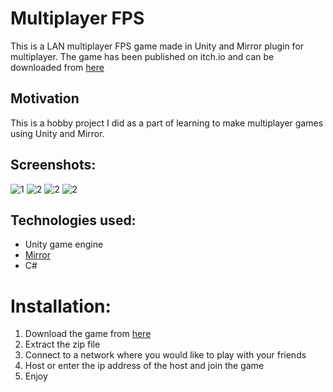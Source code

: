 # Multiplayer FPS
This is a LAN multiplayer FPS game made in Unity and Mirror plugin for multiplayer. The game has been published on itch.io and can be downloaded from [here](https://tc28021998.itch.io/hyperdualmultiplayer)

## Motivation
This is a hobby project I did as a part of learning to make multiplayer games using Unity and Mirror.

## Screenshots:
![1](https://img.itch.zone/aW1hZ2UvNzA1NDc0LzM5MDQxMzMucG5n/original/cniceD.png?raw=true)
![2](https://img.itch.zone/aW1hZ2UvNzA1NDc0LzM5MDQxMzIucG5n/original/lSA50N.png?raw=true)
![2](https://img.itch.zone/aW1hZ2UvNzA1NDc0LzM5MDQxMzQucG5n/original/aS%2Fz39.png?raw=true)
![2](https://img.itch.zone/aW1hZ2UvNzA1NDc0LzM5MDQxMzEucG5n/original/zQBF9I.png?raw=true)

## Technologies used:
* Unity game engine
* [Mirror](https://github.com/vis2k/Mirror)
* C#

# Installation:
1. Download the game from [here](https://tc28021998.itch.io/hyperdualmultiplayer)
2. Extract the zip file
3. Connect to a network where you would like to play with your friends
4. Host or enter the ip address of the host and join the game
5. Enjoy

